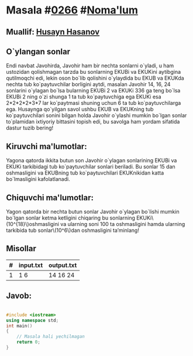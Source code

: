 
<h1>Masala #<a href="https://robocontest.uz/tasks/0266">0266</a> #<a href="https://robocontest.uz/tasks?category=1">Noma'lum</a></h1>
<h2> Muallif: <a href="https://robocontest.uz/profile/husayn_hasanov">Husayn Hasanov</a></h2>
<h2>O`ylangan sonlar</h2>
<p>Endi navbat Javohirda, Javohir ham bir nechta sonlarni o`yladi, u ham ustozidan qolishmagan tarzda bu sonlarning EKUBi va EKUKini aytibgina qutilmoqchi edi, lekin oson bo`lib qolishini o`ylaydida bu EKUB va EKUKda nechta tub ko`paytuvchilar borligini aytdi, masalan Javohir 14, 16, 24 sonlarini o`ylagan bo`lsa bularning EKUBi 2 va EKUKi 336 ga teng bo`lsa EKUBi 2 ning o`zi shunga 1 ta tub ko`paytuvchiga ega EKUKi esa 2*2*2*2*3*7 lar ko`paytmasi shuning uchun 6 ta tub ko`paytuvchilarga ega. Husaynga qo`yilgan savol ushbu EKUB va EKUKning tub ko`paytuvchilari sonini bilgan holda Javohir o`ylashi mumkin bo`lgan sonlar to`plamidan ixtiyoriy bittasini topish edi, bu savolga ham yordam sifatida dastur tuzib bering!</p>
<h2>Kiruvchi ma'lumotlar:</h2>
<p>Yagona qatorda ikkita butun son Javohir o`ylagan sonlarining EKUBi va EKUKi tarkibidagi tub ko`paytuvchilar sonlari beriladi. Bu sonlar 15 dan oshmasligini va EKUBning tub ko`paytuvchilari EKUKnikidan katta bo`lmasligini kafolatlanadi.</p>
<h2>Chiquvchi ma'lumotlar:</h2>
<p>Yagon qatorda bir nechta butun sonlar Javohir o`ylagan bo`lishi mumkin bo`lgan sonlar ketma ketligini chiqaring bu sonlarning EKUKi\(10^{18}\)oshmasligini va ularning soni 100 ta oshmasligini hamda ularning tarkibida tub sonlar\(10^6\)dan oshmasligini ta’minlang!</p>
<h2>Misollar</h2>
<table>
    <thead>
        <tr>
            <th>#</th>
            <th>input.txt</th>
            <th>output.txt</th>
        </tr>
    </thead>
    <tbody>
            <tr>
                <td>1</td>
                <td>1 6</td>
                <td>14 16 24</td>
            </tr>
    </tbody>
    </table>
    
<h2>Javob:</h2>

######
```cpp
#include <iostream>
using namespace std;
int main()
{
    // Masala hali yechilmagan
    return 0;
}
```

